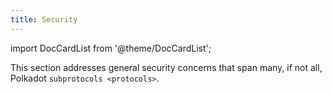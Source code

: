 ```yaml
---
title: Security
---
```


import DocCardList from '@theme/DocCardList';

This section addresses general security concerns that span many, if not all, Polkadot `subprotocols <protocols>`.

<DocCardList />

